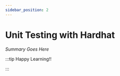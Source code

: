 ```yaml
---
sidebar_position: 2
---
```


# Unit Testing with Hardhat

_Summary Goes Here_

:::tip Happy Learning!!

<QuestButton text="Go To Quest" link="https://app.stackup.dev/quest_page/1661830361157x948915062790684700" />

:::
